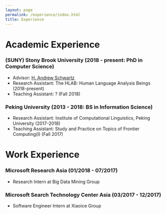 ```yaml
---
layout: page
permalink: /experience/index.html
title: Experience
---
```


# Academic Experience

### (SUNY) Stony Brook University  (2018 - present: PhD in Computer Science)
  - Advisor: [H. Andrew Schwartz][has]
  - Research Assistant: The HLAB: Human Language Analysis Beings (2018-present)
  - Teaching Assistant: ? (Fall 2018)


[has]:http://www3.cs.stonybrook.edu/~has/

### Peking University (2013 - 2018: BS in Information Science)
  - Research Assistant: Institute of Computational Linguistics, Peking University (2017-2018)
  - Teaching Assistant: Study and Practice on Topics of Frontier Computing(I) (Fall 2017)



# Work Experience


### Microsoft Research Asia (01/2018 - 07/2017)
  - Research Intern at Big Data Mining Group

### Microsoft Search Technology Center Asia (03/2017 - 12/2017)
  - Software Engineer Intern at Xiaoice Group






